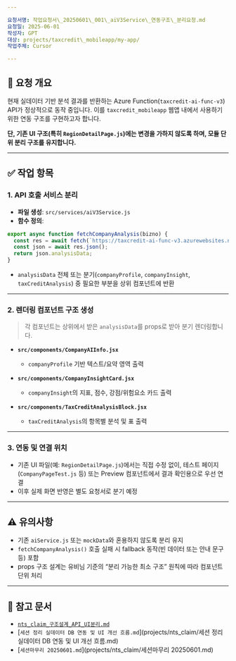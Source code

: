 ```yaml
---

요청서명: 작업요청서\_20250601\_001\_aiV3Service\_연동구조\_분리요청.md
요청일: 2025-06-01
작성자: GPT
대상: projects/taxcredit\_mobileapp/my-app/
작업주체: Cursor

---
```


## 🧾 요청 개요

현재 실데이터 기반 분석 결과를 반환하는 Azure Function(`taxcredit-ai-func-v3`) API가 정상적으로 동작 중입니다. 이를 `taxcredit_mobileapp` 웹앱 내에서 사용하기 위한 연동 구조를 구현하고자 합니다.

**단, 기존 UI 구조(특히 `RegionDetailPage.js`)에는 변경을 가하지 않도록 하며, 모듈 단위 분리 구조를 유지합니다.**

---

## ✅ 작업 항목

### 1. API 호출 서비스 분리

* **파일 생성**: `src/services/aiV3Service.js`
* **함수 정의**:

```js
export async function fetchCompanyAnalysis(bizno) {
  const res = await fetch(`https://taxcredit-ai-func-v3.azurewebsites.net/api/analyze?bizno=${bizno}`);
  const json = await res.json();
  return json.analysisData;
}
```

* `analysisData` 전체 또는 분기(`companyProfile`, `companyInsight`, `taxCreditAnalysis`) 중 필요한 부분을 상위 컴포넌트에 반환

---

### 2. 렌더링 컴포넌트 구조 생성

> 각 컴포넌트는 상위에서 받은 `analysisData`를 props로 받아 분기 렌더링합니다.

* **`src/components/CompanyAIInfo.jsx`**

  * `companyProfile` 기반 텍스트/요약 영역 출력
* **`src/components/CompanyInsightCard.jsx`**

  * `companyInsight`의 지표, 점수, 강점/위험요소 카드 출력
* **`src/components/TaxCreditAnalysisBlock.jsx`**

  * `taxCreditAnalysis`의 항목별 분석 및 표 출력

---

### 3. 연동 및 연결 위치

* 기존 UI 파일(예: `RegionDetailPage.js`)에서는 직접 수정 없이, 테스트 페이지(`CompanyPageTest.js` 등) 또는 Preview 컴포넌트에서 결과 확인용으로 우선 연결
* 이후 실제 화면 반영은 별도 요청서로 분기 예정

---

## ⚠️ 유의사항

* 기존 `aiService.js` 또는 `mockData`와 혼용하지 않도록 분리 유지
* `fetchCompanyAnalysis()` 호출 실패 시 fallback 동작(빈 데이터 또는 안내 문구 등) 포함
* props 구조 설계는 유비님 기준의 “분리 가능한 최소 구조” 원칙에 따라 컴포넌트 단위 처리

---

## 🧠 참고 문서

* [`nts_claim_구조설계_API_UI분리.md`](projects/nts_claim/nts_claim_구조설계_API_UI분리.md)
* \[`세션 정리 실데이터 DB 연동 및 UI 개선 흐름.md`]\(projects/nts\_claim/세션 정리 실데이터 DB 연동 및 UI 개선 흐름.md)
* \[`세션마무리 20250601.md`]\(projects/nts\_claim/세션마무리 20250601.md)
